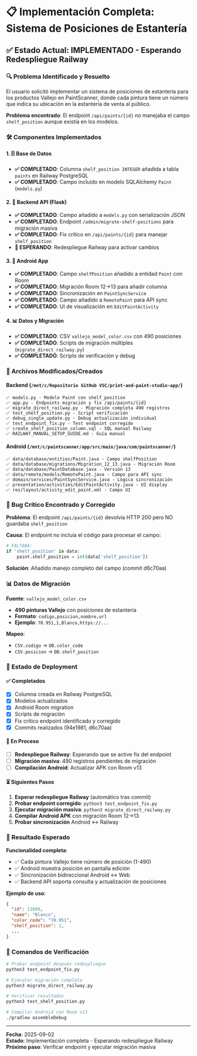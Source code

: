 # 📋 Implementación Completa: Sistema de Posiciones de Estantería

## ✅ Estado Actual: IMPLEMENTADO - Esperando Redespliegue Railway

### 🔍 Problema Identificado y Resuelto
El usuario solicitó implementar un sistema de posiciones de estantería para los productos Vallejo en PaintScanner, donde cada pintura tiene un número que indica su ubicación en la estantería de venta al público.

**Problema encontrado**: El endpoint `/api/paints/{id}` no manejaba el campo `shelf_position` aunque existía en los modelos.

### 🛠️ Componentes Implementados

#### 1. 🗄️ Base de Datos
- **✅ COMPLETADO**: Columna `shelf_position INTEGER` añadida a tabla `paints` en Railway PostgreSQL
- **✅ COMPLETADO**: Campo incluido en modelo SQLAlchemy `Paint` (`models.py`)

#### 2. 🔗 Backend API (Flask)
- **✅ COMPLETADO**: Campo añadido a `models.py` con serialización JSON
- **✅ COMPLETADO**: Endpoint `/admin/migrate-shelf-positions` para migración masiva
- **✅ COMPLETADO**: Fix crítico en `/api/paints/{id}` para manejar `shelf_position`
- **🔄 ESPERANDO**: Redespliegue Railway para activar cambios

#### 3. 📱 Android App
- **✅ COMPLETADO**: Campo `shelfPosition` añadido a entidad `Paint` con Room
- **✅ COMPLETADO**: Migración Room 12→13 para añadir columna
- **✅ COMPLETADO**: Sincronización en `PaintSyncService`
- **✅ COMPLETADO**: Campo añadido a `RemotePaint` para API sync
- **✅ COMPLETADO**: UI de visualización en `EditPaintActivity`

#### 4. 📊 Datos y Migración
- **✅ COMPLETADO**: CSV `vallejo_model_color.csv` con 490 posiciones
- **✅ COMPLETADO**: Scripts de migración múltiples (`migrate_direct_railway.py`)
- **✅ COMPLETADO**: Scripts de verificación y debug

### 🔧 Archivos Modificados/Creados

#### Backend (`/mnt/c/Repositorio GitHub VSC/print-and-paint-studio-app/`)
```
✅ models.py - Modelo Paint con shelf_position
✅ app.py - Endpoints migración y fix /api/paints/{id}
✅ migrate_direct_railway.py - Migración completa 490 registros
✅ test_shelf_position.py - Script verificación
✅ debug_single_update.py - Debug actualización individual
✅ test_endpoint_fix.py - Test endpoint corregido
✅ create_shelf_position_column.sql - SQL manual Railway
✅ RAILWAY_MANUAL_SETUP_GUIDE.md - Guía manual
```

#### Android (`/mnt/c/paintscanner/app/src/main/java/com/paintscanner/`)
```
✅ data/database/entities/Paint.java - Campo shelfPosition
✅ data/database/migrations/Migration_12_13.java - Migración Room
✅ data/database/PaintDatabase.java - Versión 13
✅ data/remote/models/RemotePaint.java - Campo para API sync
✅ domain/services/PaintSyncService.java - Lógica sincronización
✅ presentation/activities/EditPaintActivity.java - UI display
✅ res/layout/activity_edit_paint.xml - Campo UI
```

### 🐛 Bug Crítico Encontrado y Corregido

**Problema**: El endpoint `/api/paints/{id}` devolvía HTTP 200 pero NO guardaba `shelf_position`

**Causa**: El endpoint no incluía el código para procesar el campo:
```python
# FALTABA:
if 'shelf_position' in data:
    paint.shelf_position = int(data['shelf_position'])
```

**Solución**: Añadido manejo completo del campo (commit d6c70aa)

### 📊 Datos de Migración

**Fuente**: `vallejo_model_color.csv`
- **490 pinturas Vallejo** con posiciones de estantería
- **Formato**: `codigo,posicion,nombre,url`
- **Ejemplo**: `70.951,1,Blanco,https://...`

**Mapeo**: 
- `CSV.codigo` → `DB.color_code` 
- `CSV.posicion` → `DB.shelf_position`

### 🚦 Estado de Deployment

#### ✅ Completados
- [x] Columna creada en Railway PostgreSQL  
- [x] Modelos actualizados
- [x] Android Room migration
- [x] Scripts de migración
- [x] Fix crítico endpoint identificado y corregido
- [x] Commits realizados (94e1981, d6c70aa)

#### 🔄 En Proceso  
- [ ] **Redespliegue Railway**: Esperando que se active fix del endpoint
- [ ] **Migración masiva**: 490 registros pendientes de migración
- [ ] **Compilación Android**: Actualizar APK con Room v13

#### ⏳ Siguientes Pasos
1. **Esperar redespliegue Railway** (automático tras commit)
2. **Probar endpoint corregido**: `python3 test_endpoint_fix.py`
3. **Ejecutar migración masiva**: `python3 migrate_direct_railway.py`
4. **Compilar Android APK** con migración Room 12→13
5. **Probar sincronización** Android ↔ Railway

### 🎯 Resultado Esperado

**Funcionalidad completa**:
- ✅ Cada pintura Vallejo tiene número de posición (1-490)
- ✅ Android muestra posición en pantalla edición
- ✅ Sincronización bidireccional Android ↔ Web
- ✅ Backend API soporta consulta y actualización de posiciones

**Ejemplo de uso**:
```json
{
  "id": 11609,
  "name": "Blanco",
  "color_code": "70.951",
  "shelf_position": 1,
  ...
}
```

### 📝 Comandos de Verificación

```bash
# Probar endpoint después redespliegue
python3 test_endpoint_fix.py

# Ejecutar migración completa  
python3 migrate_direct_railway.py

# Verificar resultados
python3 test_shelf_position.py

# Compilar Android con Room v13
./gradlew assembleDebug
```

---
**Fecha**: 2025-09-02  
**Estado**: Implementación completa - Esperando redespliegue Railway  
**Próximo paso**: Verificar endpoint y ejecutar migración masiva